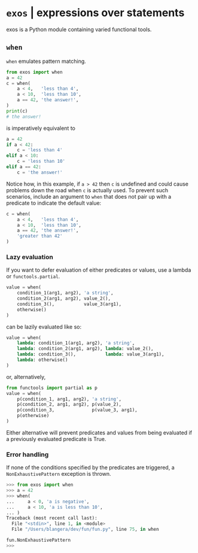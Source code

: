 # `exos` | **ex**pressions **o**ver **s**tatements

exos is a Python module containing varied functional tools.

## `when`
`when` emulates pattern matching.

```python
from exos import when
a = 42
c = when(
    a < 4,   'less than 4',
    a < 10,  'less than 10',
    a == 42, 'the answer!',
)
print(c)
# the answer!
```
is imperatively equivalent to
```python
a = 42
if a < 42:
    c = 'less than 4'
elif a < 10:
    c = 'less than 10'
elif a == 42:
    c = 'the answer!'
```

Notice how, in this example, if `a > 42` then `c` is undefined and could cause
problems down the road when `c` is actually used. To prevent such scenarios,
include an argument to `when` that does not pair up with a predicate to
indicate the default value:
```python
c = when(
    a < 4,   'less than 4',
    a < 10,  'less than 10',
    a == 42, 'the answer!',
    'greater than 42'
)
```

### Lazy evaluation

If you want to defer evaluation of either predicates or values, use a lambda or `functools.partial`.

```python
value = when(
    condition_1(arg1, arg2), 'a string',
    condition_2(arg1, arg2), value_2(),
    condition_3(),           value_3(arg1),
    otherwise()
)
```
can be lazily evaluated like so:
```python
value = when(
    lambda: condition_1(arg1, arg2), 'a string',
    lambda: condition_2(arg1, arg2), lambda: value_2(),
    lambda: condition_3(),           lambda: value_3(arg1),
    lambda: otherwise()
)
```
or, alternatively,
```python
from functools import partial as p
value = when(
    p(condition_1, arg1, arg2), 'a string',
    p(condition_2, arg1, arg2), p(value_2),
    p(condition_3,              p(value_3, arg1),
    p(otherwise)
)
```

Either alternative will prevent predicates and values from being evaluated
if a previously evaluated predicate is True.

### Error handling

If none of the conditions specified by the predicates are triggered, a
`NonExhaustivePattern` exception is thrown.

```python
>>> from exos import when
>>> a = 42
>>> when(
...     a < 0, 'a is negative',
...     a < 10, 'a is less than 10',
... )
Traceback (most recent call last):
  File "<stdin>", line 1, in <module>
  File "/Users/blangera/dev/fun/fun.py", line 75, in when

fun.NonExhaustivePattern
>>>
